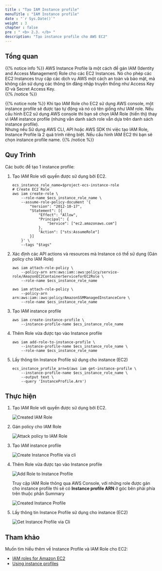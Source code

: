 ```yaml
---
title : "Tạo IAM Instance profile"
menuTitle : "IAM Instance profile"
date : "`r Sys.Date()`"
weight : 3
chapter : false
pre : " <b> 2.3. </b> "
description: "Tạo instance profile cho AWS EC2"
---
```


## Tổng quan

{{% notice info %}}
AWS Instance Profile là một cách để gán IAM (Identity and Access Management) Role cho các EC2 Instances. Nó cho phép các EC2 Instances truy cập các dịch vụ AWS một cách an toàn và bảo mật, mà không cần sử dụng các thông tin đăng nhập truyền thống như Access Key ID và Secret Access Key.   
{{% /notice %}}

{{% notice note %}}
Khi tạo IAM Role cho EC2 sử dụng AWS console, một instance profile sẽ được tạo tự động và nó có tên giống như IAM role. Nếu cấu hình EC2 sử dụng AWS console thì bạn sẽ chọn IAM Role (hiển thị) thay vì IAM instance profile (nhưng vẫn danh sách role vẫn dựa trên danh sách instance profile).   
Nhưng nếu Sử dụng AWS CLI, API hoặc AWS SDK thì việc tạo IAM Role, Instance Profile là 2 quá trình riêng biệt. Nếu cấu hình IAM EC2 thì bạn sẽ chọn instance profile name.
{{% /notice %}}

## Quy Trình

Các bước để tạo 1 instance profile:

1. Tạo IAM Role với quyền được sử dụng bởi EC2.
 
    ```shell
    ecs_instance_role_name=$project-ecs-instance-role
    # Create EC2 Role
    aws iam create-role \
        --role-name $ecs_instance_role_name \
        --assume-role-policy-document '{
            "Version": "2012-10-17",
            "Statement": [{
                "Effect": "Allow",
                "Principal": {
                    "Service": ["ec2.amazonaws.com"]
                },
                "Action": ["sts:AssumeRole"]
            }]
        }' \
        --tags "$tags"
    ```

2. Xác định các API actions và resources mà Instance có thể sử dụng (Gán policy cho IAM Role)

    ```shell
    aws iam attach-role-policy \
        --policy-arn arn:aws:iam::aws:policy/service-role/AmazonEC2ContainerServiceforEC2Role \
        --role-name $ecs_instance_role_name

    aws iam attach-role-policy \
        --policy-arn arn:aws:iam::aws:policy/AmazonSSMManagedInstanceCore \
        --role-name $ecs_instance_role_name
    ```

3. Tạo IAM instance profile

    ```shell
    aws iam create-instance-profile \
        --instance-profile-name $ecs_instance_role_name
    ```

4. Thêm Role vừa được tạo vào Instance profile

    ```shell
    aws iam add-role-to-instance-profile \
        --instance-profile-name $ecs_instance_role_name \
        --role-name $ecs_instance_role_name
    ```

5. Lấy thông tin Instance Profile sử dụng cho instance (EC2)

    ```shell
    ecs_instance_profile_arn=$(aws iam get-instance-profile \
        --instance-profile-name $ecs_instance_role_name \
        --output text \
        --query 'InstanceProfile.Arn')
    ```

## Thực hiện

1. Tạo IAM Role với quyền được sử dụng bởi EC2.

    ![Created IAM Role](/images/2-prerequiste/2.3-iam/2.3.2-create-role.png)

2. Gán policy cho IAM Role

    ![Attack policy to IAM Role](/images/2-prerequiste/2.3-iam/2.3.3-attack-policy.png)

3. Tạo IAM instance profile

   ![Create Instance Profile via cli](/images/2-prerequiste/2.3-iam/2.3.4-create-profile.png)

4. Thêm Role vừa được tạo vào Instance profile

    ![Add Role to Instance Profile](/images/2-prerequiste/2.3-iam/2.3.5-add-role-2-profile.png)
    
    Truy cập IAM Role thông qua AWS Console, với những role được gán cho instance profile thì sẽ có **Instance profile ARN** ở góc bên phải phía trên thuộc phần Summary
    
    ![Created Instance Profile](/images/2-prerequiste/2.3-iam/2.3.7-iam-role.png)

5. Lấy thông tin Instance Profile sử dụng cho instance (EC2)

    ![Get Instance Profile via Cli](/images/2-prerequiste/2.3-iam/2.3.6-profile-arn.png)
    


## Tham khảo

Muốn tìm hiểu thêm về Instance Profile và IAM Role cho EC2:
* [IAM roles for Amazon EC2](https://docs.aws.amazon.com/AWSEC2/latest/UserGuide/iam-roles-for-amazon-ec2.html#ec2-instance-profile)
* [Using instance profiles](https://docs.aws.amazon.com/IAM/latest/UserGuide/id_roles_use_switch-role-ec2_instance-profiles.html)
